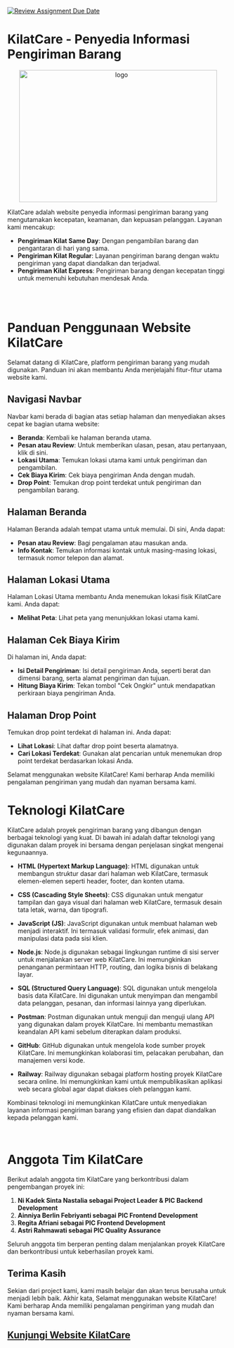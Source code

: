 [![Review Assignment Due Date](https://classroom.github.com/assets/deadline-readme-button-24ddc0f5d75046c5622901739e7c5dd533143b0c8e959d652212380cedb1ea36.svg)](https://classroom.github.com/a/0wBSnje4)
# KilatCare - Penyedia Informasi Pengiriman Barang
<p align="center">
  <img src="https://kampus-merdeka-software-engineering.github.io/FE-Jayapura-20/asset/logo (2).png" alt="logo" width="450px" height="300px">
</p>
KilatCare adalah website penyedia informasi pengiriman barang yang mengutamakan kecepatan, keamanan, dan kepuasan pelanggan. 
Layanan kami mencakup:

- **Pengiriman Kilat Same Day**: Dengan pengambilan barang dan pengantaran di hari yang sama.
- **Pengiriman Kilat Regular**: Layanan pengiriman barang dengan waktu pengiriman yang dapat diandalkan dan terjadwal.
- **Pengiriman Kilat Express**: Pengiriman barang dengan kecepatan tinggi untuk memenuhi kebutuhan mendesak Anda.

<br><br>

# Panduan Penggunaan Website KilatCare

Selamat datang di KilatCare, platform pengiriman barang yang mudah digunakan. Panduan ini akan membantu Anda menjelajahi fitur-fitur utama website kami.

## Navigasi Navbar

Navbar kami berada di bagian atas setiap halaman dan menyediakan akses cepat ke bagian utama website:

- **Beranda**: Kembali ke halaman beranda utama.
- **Pesan atau Review**: Untuk memberikan ulasan, pesan, atau pertanyaan, klik di sini.
- **Lokasi Utama**: Temukan lokasi utama kami untuk pengiriman dan pengambilan.
- **Cek Biaya Kirim**: Cek biaya pengiriman Anda dengan mudah.
- **Drop Point**: Temukan drop point terdekat untuk pengiriman dan pengambilan barang.

## Halaman Beranda
Halaman Beranda adalah tempat utama untuk memulai. Di sini, Anda dapat:
- **Pesan atau Review**: Bagi pengalaman atau masukan anda.
- **Info Kontak**: Temukan informasi kontak untuk masing-masing lokasi, termasuk nomor telepon dan alamat.

## Halaman Lokasi Utama
Halaman Lokasi Utama membantu Anda menemukan lokasi fisik KilatCare kami. Anda dapat:
- **Melihat Peta**: Lihat peta yang menunjukkan lokasi utama kami.

## Halaman Cek Biaya Kirim
Di halaman ini, Anda dapat:
- **Isi Detail Pengiriman**: Isi detail pengiriman Anda, seperti berat dan dimensi barang, serta alamat pengiriman dan tujuan.
- **Hitung Biaya Kirim**: Tekan tombol "Cek Ongkir" untuk mendapatkan perkiraan biaya pengiriman Anda.

## Halaman Drop Point
Temukan drop point terdekat di halaman ini. Anda dapat:
- **Lihat Lokasi**: Lihat daftar drop point beserta alamatnya.
- **Cari Lokasi Terdekat**: Gunakan alat pencarian untuk menemukan drop point terdekat berdasarkan lokasi Anda.

Selamat menggunakan website KilatCare! Kami berharap Anda memiliki pengalaman pengiriman yang mudah dan nyaman bersama kami.


# Teknologi KilatCare

KilatCare adalah proyek pengiriman barang yang dibangun dengan berbagai teknologi yang kuat. Di bawah ini adalah daftar teknologi yang digunakan dalam proyek ini bersama dengan penjelasan singkat mengenai kegunaannya.

- **HTML (Hypertext Markup Language)**: HTML digunakan untuk membangun struktur dasar dari halaman web KilatCare, termasuk elemen-elemen seperti header, footer, dan konten utama.

- **CSS (Cascading Style Sheets)**: CSS digunakan untuk mengatur tampilan dan gaya visual dari halaman web KilatCare, termasuk desain tata letak, warna, dan tipografi.

- **JavaScript (JS)**: JavaScript digunakan untuk membuat halaman web menjadi interaktif. Ini termasuk validasi formulir, efek animasi, dan manipulasi data pada sisi klien.

- **Node.js**: Node.js digunakan sebagai lingkungan runtime di sisi server untuk menjalankan server web KilatCare. Ini memungkinkan penanganan permintaan HTTP, routing, dan logika bisnis di belakang layar.

- **SQL (Structured Query Language)**: SQL digunakan untuk mengelola basis data KilatCare. Ini digunakan untuk menyimpan dan mengambil data pelanggan, pesanan, dan informasi lainnya yang diperlukan.

- **Postman**: Postman digunakan untuk menguji dan menguji ulang API yang digunakan dalam proyek KilatCare. Ini membantu memastikan keandalan API kami sebelum diterapkan dalam produksi.

- **GitHub**: GitHub digunakan untuk mengelola kode sumber proyek KilatCare. Ini memungkinkan kolaborasi tim, pelacakan perubahan, dan manajemen versi kode.

- **Railway**: Railway digunakan sebagai platform hosting proyek KilatCare secara online. Ini memungkinkan kami untuk mempublikasikan aplikasi web secara global agar dapat diakses oleh pelanggan kami.

Kombinasi teknologi ini memungkinkan KilatCare untuk menyediakan layanan informasi pengiriman barang yang efisien dan dapat diandalkan kepada pelanggan kami.

<br>

# Anggota Tim KilatCare

Berikut adalah anggota tim KilatCare yang berkontribusi dalam pengembangan proyek ini:

1. **Ni Kadek Sinta Nastalia sebagai Project Leader & PIC Backend Development**
2. **Ainniya Berlin Febriyanti sebagai PIC Frontend Development**
3. **Regita Afriani sebagai PIC Frontend Development**
4. **Astri Rahmawati sebagai PIC Quality Assurance**

Seluruh anggota tim berperan penting dalam menjalankan proyek KilatCare dan berkontribusi untuk keberhasilan proyek kami.


## Terima Kasih

Sekian dari project kami, kami masih belajar dan akan terus berusaha untuk menjadi lebih baik. Akhir kata, Selamat menggunakan website KilatCare! Kami berharap Anda memiliki pengalaman pengiriman yang mudah dan nyaman bersama kami.
## [Kunjungi Website KilatCare](https://kampus-merdeka-software-engineering.github.io/FE-Jayapura-20/)

